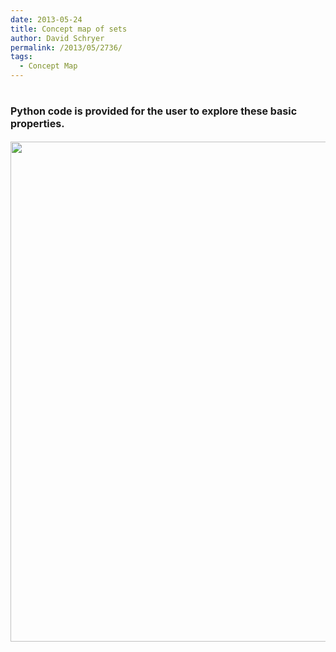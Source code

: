 ```yaml
---
date: 2013-05-24
title: Concept map of sets
author: David Schryer
permalink: /2013/05/2736/
tags:
  - Concept Map
---
```

# <span style="font-size: 16px;">Python code is provided for the user to explore these basic properties.</span>

<img style="width: 800px;" alt="" src="https://rawgithub.com/schryer/python_course_material/master/images/set_mindmap.svg" />
